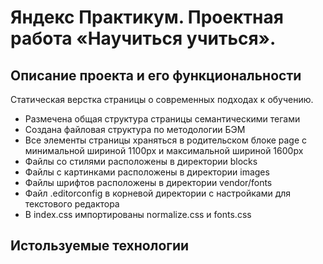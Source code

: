 # Яндекс Практикум. Проектная работа «Научиться учиться».

## Описание проекта и его функциональности

Статическая верстка страницы о современных подходах к обучению.

* Размечена общая структура страницы семантическими тегами
* Создана файловая структура по методологии БЭМ
* Все элементы страницы храняться в родительском блоке page с минимальной шириной 1100px и максимальной шириной 1600px
* Файлы со стилями расположены в директории blocks
* Файлы с картинками расположены в директории images
* Файлы шрифтов расположены в директории vendor/fonts
* Файл .editorconfig в корневой директории с настройками для текстового редактора
* В index.css импортированы normalize.css и fonts.css

## Истользуемые технологии
